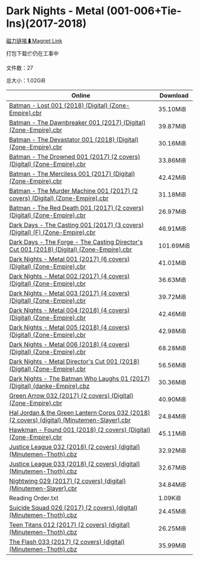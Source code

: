 # Dark Nights - Metal (001-006+Tie-Ins)(2017-2018)

[磁力链接⬇Magnet Link](magnet:?xt=urn:btih:1830fd9887831fcb8628358c1c42f3f75034c2a3&dn=Dark%20Nights%20-%20Metal%20%28001-006%2BTie-Ins%29%282017-2018%29)

打包下载📦仍在工事中

文件数：27

总大小：1.02GiB

Online | Download
--- | ---
[Batman - Lost 001 (2018) (Digital) (Zone-Empire).cbr](https://github.com/alicewish/markdown/blob/master/comic/Batman-Lost-001-2018-Digital-Zone-Empire-cbr.md) | 35.10MiB
[Batman - The Dawnbreaker 001 (2017) (Digital) (Zone-Empire).cbr](https://github.com/alicewish/markdown/blob/master/comic/Batman-Dawnbreaker-001-2017-Digital-Zone-Empire-cbr.md) | 39.87MiB
[Batman - The Devastator 001 (2018) (Digital) (Zone-Empire).cbr](https://github.com/alicewish/markdown/blob/master/comic/Batman-Devastator-001-2018-Digital-Zone-Empire-cbr.md) | 30.16MiB
[Batman - The Drowned 001 (2017) (2 covers) (Digital) (Zone-Empire).cbr](https://github.com/alicewish/markdown/blob/master/comic/Batman-Drowned-001-2017-2-covers-Digital-Zone-Empire-cbr.md) | 33.86MiB
[Batman - The Merciless 001 (2017) (Digital) (Zone-Empire).cbr](https://github.com/alicewish/markdown/blob/master/comic/Batman-Merciless-001-2017-Digital-Zone-Empire-cbr.md) | 42.42MiB
[Batman - The Murder Machine 001 (2017) (2 covers) (Digital) (Zone-Empire).cbr](https://github.com/alicewish/markdown/blob/master/comic/Batman-Murder-Machine-001-2017-2-covers-Digital-Zone-Empire-cbr.md) | 31.18MiB
[Batman - The Red Death 001 (2017) (2 covers) (Digital) (Zone-Empire).cbr](https://github.com/alicewish/markdown/blob/master/comic/Batman-Red-Death-001-2017-2-covers-Digital-Zone-Empire-cbr.md) | 26.97MiB
[Dark Days - The Casting 001 (2017) (3 covers) (Digital) (F) (Zone-Empire).cbr](https://github.com/alicewish/markdown/blob/master/comic/Dark-Days-Casting-001-2017-3-covers-Digital-F-Zone-Empire-cbr.md) | 46.91MiB
[Dark Days - The Forge - The Casting Director's Cut 001 (2018) (Digital) (Zone-Empire).cbr](https://github.com/alicewish/markdown/blob/master/comic/Dark-Days-Forge-Casting-Directors-Cut-001-2018-Digital-Zone-Empire-cbr.md) | 101.69MiB
[Dark Nights - Metal 001 (2017) (6 covers) (Digital) (Zone-Empire).cbr](https://github.com/alicewish/markdown/blob/master/comic/Dark-Nights-Metal-001-2017-6-covers-Digital-Zone-Empire-cbr.md) | 41.01MiB
[Dark Nights - Metal 002 (2017) (4 covers) (Digital) (Zone-Empire).cbr](https://github.com/alicewish/markdown/blob/master/comic/Dark-Nights-Metal-002-2017-4-covers-Digital-Zone-Empire-cbr.md) | 36.63MiB
[Dark Nights - Metal 003 (2017) (4 covers) (Digital) (Zone-Empire).cbr](https://github.com/alicewish/markdown/blob/master/comic/Dark-Nights-Metal-003-2017-4-covers-Digital-Zone-Empire-cbr.md) | 39.72MiB
[Dark Nights - Metal 004 (2018) (4 covers) (Digital) (Zone-Empire).cbr](https://github.com/alicewish/markdown/blob/master/comic/Dark-Nights-Metal-004-2018-4-covers-Digital-Zone-Empire-cbr.md) | 42.46MiB
[Dark Nights - Metal 005 (2018) (4 covers) (Digital) (Zone-Empire).cbr](https://github.com/alicewish/markdown/blob/master/comic/Dark-Nights-Metal-005-2018-4-covers-Digital-Zone-Empire-cbr.md) | 42.98MiB
[Dark Nights - Metal 006 (2018) (4 covers) (Digital) (Zone-Empire).cbr](https://github.com/alicewish/markdown/blob/master/comic/Dark-Nights-Metal-006-2018-4-covers-Digital-Zone-Empire-cbr.md) | 68.28MiB
[Dark Nights - Metal Director's Cut 001 (2018) (Digital) (Zone-Empire).cbr](https://github.com/alicewish/markdown/blob/master/comic/Dark-Nights-Metal-Directors-Cut-001-2018-Digital-Zone-Empire-cbr.md) | 56.56MiB
[Dark Nights - The Batman Who Laughs 01 (2017) (Digital) (danke-Empire).cbz](https://github.com/alicewish/markdown/blob/master/comic/Dark-Nights-Batman-Who-Laughs-01-2017-Digital-danke-Empire-cbz.md) | 30.36MiB
[Green Arrow 032 (2017) (2 covers) (Digital) (Zone-Empire).cbr](https://github.com/alicewish/markdown/blob/master/comic/Green-Arrow-032-2017-2-covers-Digital-Zone-Empire-cbr.md) | 40.90MiB
[Hal Jordan & the Green Lantern Corps 032 (2018) (2 covers) (digital) (Minutemen-Slayer).cbr](https://github.com/alicewish/markdown/blob/master/comic/Hal-Jordan-Green-Lantern-Corps-032-2018-2-covers-digital-Minutemen-Slayer-cbr.md) | 24.84MiB
[Hawkman - Found 001 (2018) (2 covers) (Digital) (Zone-Empire).cbr](https://github.com/alicewish/markdown/blob/master/comic/Hawkman-Found-001-2018-2-covers-Digital-Zone-Empire-cbr.md) | 45.11MiB
[Justice League 032 (2018) (2 covers) (digital) (Minutemen-Thoth).cbz](https://github.com/alicewish/markdown/blob/master/comic/Justice-League-032-2018-2-covers-digital-Minutemen-Thoth-cbz.md) | 32.92MiB
[Justice League 033 (2018) (2 covers) (digital) (Minutemen-Thoth).cbz](https://github.com/alicewish/markdown/blob/master/comic/Justice-League-033-2018-2-covers-digital-Minutemen-Thoth-cbz.md) | 32.67MiB
[Nightwing 029 (2017) (2 covers) (digital) (Minutemen-Slayer).cbr](https://github.com/alicewish/markdown/blob/master/comic/Nightwing-029-2017-2-covers-digital-Minutemen-Slayer-cbr.md) | 34.84MiB
Reading Order.txt | 1.09KiB
[Suicide Squad 026 (2017) (2 covers) (digital) (Minutemen-Thoth).cbz](https://github.com/alicewish/markdown/blob/master/comic/Suicide-Squad-026-2017-2-covers-digital-Minutemen-Thoth-cbz.md) | 24.45MiB
[Teen Titans 012 (2017) (2 covers) (digital) (Minutemen-Thoth).cbz](https://github.com/alicewish/markdown/blob/master/comic/Teen-Titans-012-2017-2-covers-digital-Minutemen-Thoth-cbz.md) | 26.25MiB
[The Flash 033 (2017) (2 covers) (digital) (Minutemen-Thoth).cbz](https://github.com/alicewish/markdown/blob/master/comic/Flash-033-2017-2-covers-digital-Minutemen-Thoth-cbz.md) | 35.99MiB